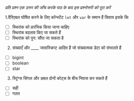 _प्रति प्रश्न एक उत्तर की जाँच करके पाठ के बाद इस प्रश्नोत्तरी को पूरा करें_

1.वैरिएबल घोषित करने के लिए कॉन्स्टेंट `let` और `var` के समान हैं सिवाय इसके कि

- [ ] स्थिरांक को प्रारंभिक किया जाना चाहिए
- [ ] स्थिरांक बदलाव किए जा सकते हैं
- [ ] स्थिरांक को पुन: सौंपा जा सकता है

2. संख्याएँ और \_\_\_\_ जावास्क्रिप्ट आदिम हैं जो संख्यात्मक डेटा को संभालते हैं

- [ ] bigint
- [ ] boolean
- [ ] star

3. स्ट्रिंग्स सिंगल और डबल दोनों कोट्स के बीच निवास कर सकते हैं

- [ ] सही
- [ ] गलत
